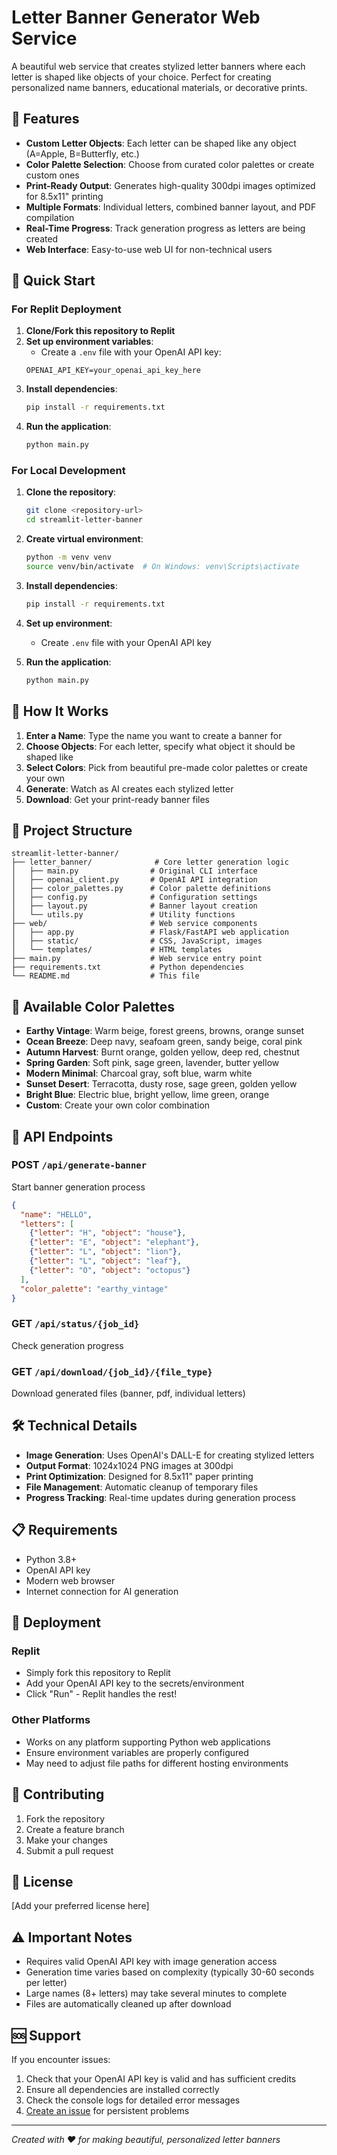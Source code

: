 # Letter Banner Generator Web Service

A beautiful web service that creates stylized letter banners where each letter is shaped like objects of your choice. Perfect for creating personalized name banners, educational materials, or decorative prints.

## 🌟 Features

- **Custom Letter Objects**: Each letter can be shaped like any object (A=Apple, B=Butterfly, etc.)
- **Color Palette Selection**: Choose from curated color palettes or create custom ones
- **Print-Ready Output**: Generates high-quality 300dpi images optimized for 8.5x11" printing
- **Multiple Formats**: Individual letters, combined banner layout, and PDF compilation
- **Real-Time Progress**: Track generation progress as letters are being created
- **Web Interface**: Easy-to-use web UI for non-technical users

## 🚀 Quick Start

### For Replit Deployment

1. **Clone/Fork this repository to Replit**
2. **Set up environment variables**:
   - Create a `.env` file with your OpenAI API key:
   ```
   OPENAI_API_KEY=your_openai_api_key_here
   ```
3. **Install dependencies**:
   ```bash
   pip install -r requirements.txt
   ```
4. **Run the application**:
   ```bash
   python main.py
   ```

### For Local Development

1. **Clone the repository**:
   ```bash
   git clone <repository-url>
   cd streamlit-letter-banner
   ```

2. **Create virtual environment**:
   ```bash
   python -m venv venv
   source venv/bin/activate  # On Windows: venv\Scripts\activate
   ```

3. **Install dependencies**:
   ```bash
   pip install -r requirements.txt
   ```

4. **Set up environment**:
   - Create `.env` file with your OpenAI API key
   
5. **Run the application**:
   ```bash
   python main.py
   ```

## 🎨 How It Works

1. **Enter a Name**: Type the name you want to create a banner for
2. **Choose Objects**: For each letter, specify what object it should be shaped like
3. **Select Colors**: Pick from beautiful pre-made color palettes or create your own
4. **Generate**: Watch as AI creates each stylized letter
5. **Download**: Get your print-ready banner files

## 📁 Project Structure

```
streamlit-letter-banner/
├── letter_banner/              # Core letter generation logic
│   ├── main.py                # Original CLI interface
│   ├── openai_client.py       # OpenAI API integration
│   ├── color_palettes.py      # Color palette definitions
│   ├── config.py              # Configuration settings
│   ├── layout.py              # Banner layout creation
│   └── utils.py               # Utility functions
├── web/                       # Web service components
│   ├── app.py                 # Flask/FastAPI web application
│   ├── static/                # CSS, JavaScript, images
│   └── templates/             # HTML templates
├── main.py                    # Web service entry point
├── requirements.txt           # Python dependencies
└── README.md                  # This file
```

## 🎨 Available Color Palettes

- **Earthy Vintage**: Warm beige, forest greens, browns, orange sunset
- **Ocean Breeze**: Deep navy, seafoam green, sandy beige, coral pink
- **Autumn Harvest**: Burnt orange, golden yellow, deep red, chestnut
- **Spring Garden**: Soft pink, sage green, lavender, butter yellow
- **Modern Minimal**: Charcoal gray, soft blue, warm white
- **Sunset Desert**: Terracotta, dusty rose, sage green, golden yellow
- **Bright Blue**: Electric blue, bright yellow, lime green, orange
- **Custom**: Create your own color combination

## 🔧 API Endpoints

### POST `/api/generate-banner`
Start banner generation process
```json
{
  "name": "HELLO",
  "letters": [
    {"letter": "H", "object": "house"},
    {"letter": "E", "object": "elephant"},
    {"letter": "L", "object": "lion"},
    {"letter": "L", "object": "leaf"},
    {"letter": "O", "object": "octopus"}
  ],
  "color_palette": "earthy_vintage"
}
```

### GET `/api/status/{job_id}`
Check generation progress

### GET `/api/download/{job_id}/{file_type}`
Download generated files (banner, pdf, individual letters)

## 🛠️ Technical Details

- **Image Generation**: Uses OpenAI's DALL-E for creating stylized letters
- **Output Format**: 1024x1024 PNG images at 300dpi
- **Print Optimization**: Designed for 8.5x11" paper printing
- **File Management**: Automatic cleanup of temporary files
- **Progress Tracking**: Real-time updates during generation process

## 📋 Requirements

- Python 3.8+
- OpenAI API key
- Modern web browser
- Internet connection for AI generation

## 🚀 Deployment

### Replit
- Simply fork this repository to Replit
- Add your OpenAI API key to the secrets/environment
- Click "Run" - Replit handles the rest!

### Other Platforms
- Works on any platform supporting Python web applications
- Ensure environment variables are properly configured
- May need to adjust file paths for different hosting environments

## 🤝 Contributing

1. Fork the repository
2. Create a feature branch
3. Make your changes
4. Submit a pull request

## 📄 License

[Add your preferred license here]

## ⚠️ Important Notes

- Requires valid OpenAI API key with image generation access
- Generation time varies based on complexity (typically 30-60 seconds per letter)
- Large names (8+ letters) may take several minutes to complete
- Files are automatically cleaned up after download

## 🆘 Support

If you encounter issues:
1. Check that your OpenAI API key is valid and has sufficient credits
2. Ensure all dependencies are installed correctly
3. Check the console logs for detailed error messages
4. [Create an issue](link-to-issues) for persistent problems

---

*Created with ❤️ for making beautiful, personalized letter banners*
